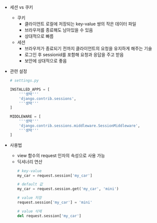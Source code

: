 - 세션 vs 쿠키
    - 쿠키
        - 클라이언트 로컬에 저장되는 key-value 쌍의 작은 데이터 파일
        - 브라우저를 종료해도 남아있을 수 있음
        - 상대적으로 빠름
    - 세션
        - 브라우저가 종료되기 전까지 클라이언트의 요청을 유지하게 해주는 기술
        - 로그인 후 sessionid를 포함해 요청과 응답을 주고 받음
        - 보안에 상대적으로 좋음

- 관련 설정
    ```python
    # settings.py

    INSTALLED_APPS = [
        '''생략'''
        'django.contrib.sessions',
        '''생략'''
    ]

    MIDDLEWARE = [
        '''생략'''
        'django.contrib.sessions.middleware.SessionMiddleware',
        '''생략'''
    ]
    ```

- 사용법
    - view 함수의 request 인자의 속성으로 사용 가능
    - 딕셔너리 연산
        ```python
        # key-value
        my_car = request.session['my_car']

        # default 값
        my_car = request.session.get('my_car', 'mini')

        # value 저장
        request.session['my_car'] = 'mini'

        # value 삭제
        del request.session['my_car']
        ```